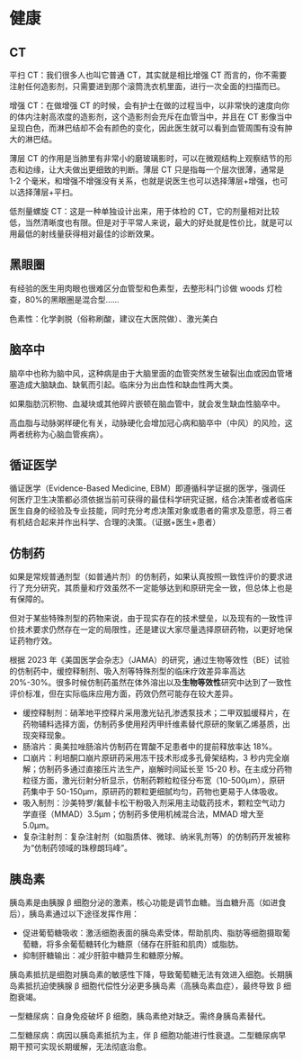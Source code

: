 # 健康

## CT

平扫 CT：我们很多人也叫它普通 CT，其实就是相比增强 CT 而言的，你不需要注射任何造影剂，只需要进到那个滚筒洗衣机里面，进行一次全面的扫描而已。

增强 CT：在做增强 CT 的时候，会有护士在做的过程当中，以非常快的速度向你的体内注射高浓度的造影剂，这个造影剂会充斥在血管当中，并且在 CT 影像当中呈现白色，而淋巴结却不会有颜色的变化，因此医生就可以看到血管周围有没有肿大的淋巴结。

薄层 CT 的作用是当肺里有非常小的磨玻璃影时，可以在微观结构上观察结节的形态和边缘，让大夫做出更细致的判断。薄层 CT 只是指每一个层次很薄，通常是 1-2 个毫米，和增强不增强没有关系，也就是说医生也可以选择薄层+增强，也可以选择薄层+平扫。

低剂量螺旋 CT：这是一种单独设计出来，用于体检的 CT，它的剂量相对比较低，当然清晰度也有限。但是对于平常人来说，最大的好处就是性价比，就是可以用最低的射线量获得相对最佳的诊断效果。

## 黑眼圈

有经验的医生用肉眼也很难区分血管型和色素型，去整形科门诊做 woods 灯检查，80%的黑眼圈是混合型……

色素性：化学剥脱（俗称刷酸，建议在大医院做）、激光美白

## 脑卒中

脑卒中也称为脑中风，这种病是由于大脑里面的血管突然发生破裂出血或因血管堵塞造成大脑缺血、缺氧而引起。临床分为出血性和缺血性两大类。

如果脂肪沉积物、血凝块或其他碎片嵌顿在脑血管中，就会发生缺血性脑卒中。

高血脂与动脉粥样硬化有关，动脉硬化会增加冠心病和脑卒中（中风）的风险，这两者统称为心脑血管疾病）。

## 循证医学

循证医学（Evidence-Based Medicine, EBM）即遵循科学证据的医学，强调任何医疗卫生决策都必须依据当前可获得的最佳科学研究证据，结合决策者或者临床医生自身的经验及专业技能，同时充分考虑决策对象或患者的需求及意愿，将三者有机结合起来并作出科学、合理的决策。（证据+医生+患者）

## 仿制药

如果是常规普通剂型（如普通片剂）的仿制药，如果认真按照一致性评价的要求进行了充分研究，其质量和疗效虽然不一定能够达到和原研完全一致，但总体上也是有保障的。

但对于某些特殊剂型的药物来说，由于现实存在的技术壁垒，以及现有的一致性评价技术要求仍然存在一定的局限性，还是建议大家尽量选择原研药物，以更好地保证药物疗效。

根据 2023 年《美国医学会杂志》（JAMA）的研究，通过生物等效性（BE）试验的仿制药中，缓控释制剂、吸入剂等特殊剂型的临床疗效差异率高达 20%-30%。很多时候仿制药虽然在体外溶出以及**生物等效性**研究中达到了一致性评价标准，但在实际临床应用方面，药效仍然可能存在较大差异。

- 缓控释制剂：硝苯地平控释片采用激光钻孔渗透泵技术；二甲双胍缓释片，在药物辅料选择方面，仿制药多使用羟丙甲纤维素替代原研的聚氧乙烯基质，出现突释现象。
- 肠溶片：奥美拉唑肠溶片仿制药在胃酸不足患者中的提前释放率达 18%。
- 口崩片：利培酮口崩片原研药采用冻干技术形成多孔骨架结构，3 秒内完全崩解；仿制药多通过直接压片法生产，崩解时间延长至 15-20 秒。在主成分药物粒径方面，激光衍射分析显示，仿制药颗粒粒径分布宽（10-500μm），原研药集中于 50-150μm，原研药的颗粒更细腻均匀，药物也更易于人体吸收。
- 吸入制剂：沙美特罗/氟替卡松干粉吸入剂采用主动载药技术，颗粒空气动力学直径（MMAD）3.5μm；仿制药多使用机械混合法，MMAD 增大至 5.0μm。
- 复杂注射剂：复杂注射剂（如脂质体、微球、纳米乳剂等）的仿制药开发被称为“仿制药领域的珠穆朗玛峰”。

## 胰岛素

胰岛素是由胰腺 β 细胞分泌的激素，核心功能是调节血糖。当血糖升高（如进食后），胰岛素通过以下途径发挥作用：

- 促进葡萄糖吸收：激活细胞表面的胰岛素受体，帮助肌肉、脂肪等细胞摄取葡萄糖，将多余葡萄糖转化为糖原（储存在肝脏和肌肉）或脂肪。
- 抑制肝糖输出：减少肝脏中糖异生和糖原分解。

胰岛素抵抗是细胞对胰岛素的敏感性下降，导致葡萄糖无法有效进入细胞。长期胰岛素抵抗迫使胰腺 β 细胞代偿性分泌更多胰岛素（高胰岛素血症），最终导致 β 细胞衰竭。

一型糖尿病：自身免疫破坏 β 细胞，胰岛素绝对缺乏。需终身胰岛素替代。

二型糖尿病：病因以胰岛素抵抗为主，伴 β 细胞功能进行性衰退。二型糖尿病早期干预可实现长期缓解，无法彻底治愈。
